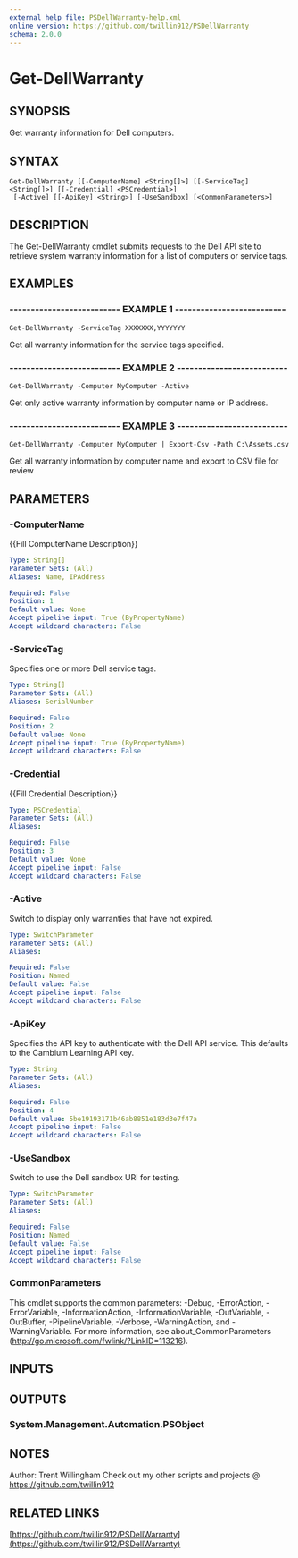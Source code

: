```yaml
---
external help file: PSDellWarranty-help.xml
online version: https://github.com/twillin912/PSDellWarranty
schema: 2.0.0
---
```


# Get-DellWarranty

## SYNOPSIS
Get warranty information for Dell computers.

## SYNTAX

```
Get-DellWarranty [[-ComputerName] <String[]>] [[-ServiceTag] <String[]>] [[-Credential] <PSCredential>]
 [-Active] [[-ApiKey] <String>] [-UseSandbox] [<CommonParameters>]
```

## DESCRIPTION
The Get-DellWarranty cmdlet submits requests to the Dell API site to retrieve system warranty information for a list of computers or service tags.

## EXAMPLES

### -------------------------- EXAMPLE 1 --------------------------
```
Get-DellWarranty -ServiceTag XXXXXXX,YYYYYYY
```

Get all warranty information for the service tags specified.

### -------------------------- EXAMPLE 2 --------------------------
```
Get-DellWarranty -Computer MyComputer -Active
```

Get only active warranty information by computer name or IP address.

### -------------------------- EXAMPLE 3 --------------------------
```
Get-DellWarranty -Computer MyComputer | Export-Csv -Path C:\Assets.csv
```

Get all warranty information by computer name and export to CSV file for review

## PARAMETERS

### -ComputerName
{{Fill ComputerName Description}}

```yaml
Type: String[]
Parameter Sets: (All)
Aliases: Name, IPAddress

Required: False
Position: 1
Default value: None
Accept pipeline input: True (ByPropertyName)
Accept wildcard characters: False
```

### -ServiceTag
Specifies one or more Dell service tags.

```yaml
Type: String[]
Parameter Sets: (All)
Aliases: SerialNumber

Required: False
Position: 2
Default value: None
Accept pipeline input: True (ByPropertyName)
Accept wildcard characters: False
```

### -Credential
{{Fill Credential Description}}

```yaml
Type: PSCredential
Parameter Sets: (All)
Aliases:

Required: False
Position: 3
Default value: None
Accept pipeline input: False
Accept wildcard characters: False
```

### -Active
Switch to display only warranties that have not expired.

```yaml
Type: SwitchParameter
Parameter Sets: (All)
Aliases:

Required: False
Position: Named
Default value: False
Accept pipeline input: False
Accept wildcard characters: False
```

### -ApiKey
Specifies the API key to authenticate with the Dell API service.
This defaults to the Cambium Learning API key.

```yaml
Type: String
Parameter Sets: (All)
Aliases:

Required: False
Position: 4
Default value: 5be19193171b46ab8851e183d3e7f47a
Accept pipeline input: False
Accept wildcard characters: False
```

### -UseSandbox
Switch to use the Dell sandbox URI for testing.

```yaml
Type: SwitchParameter
Parameter Sets: (All)
Aliases:

Required: False
Position: Named
Default value: False
Accept pipeline input: False
Accept wildcard characters: False
```

### CommonParameters
This cmdlet supports the common parameters: -Debug, -ErrorAction, -ErrorVariable, -InformationAction, -InformationVariable, -OutVariable, -OutBuffer, -PipelineVariable, -Verbose, -WarningAction, and -WarningVariable. For more information, see about_CommonParameters (http://go.microsoft.com/fwlink/?LinkID=113216).

## INPUTS

## OUTPUTS

### System.Management.Automation.PSObject

## NOTES
Author: Trent Willingham
Check out my other scripts and projects @ https://github.com/twillin912

## RELATED LINKS

[https://github.com/twillin912/PSDellWarranty](https://github.com/twillin912/PSDellWarranty)

